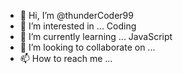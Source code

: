 - 👋 Hi, I’m @thunderCoder99
- 👀 I’m interested in ... Coding
- 🌱 I’m currently learning ... JavaScript
- 💞️ I’m looking to collaborate on ...
- 📫 How to reach me ...

<!---
thunderCoder99/thunderCoder99 is a ✨ special ✨ repository because its `README.md` (this file) appears on your GitHub profile.
You can click the Preview link to take a look at your changes.
--->
